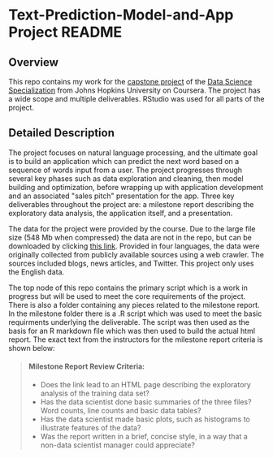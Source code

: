 # Text-Prediction-Model-and-App Project README


## Overview

This repo contains my work for the [capstone project][1] of the
[Data Science Specialization][2] from Johns Hopkins University on Coursera. The
project has a wide scope and multiple deliverables. RStudio was used for all
parts of the project.

[1]: https://www.coursera.org/learn/data-science-project  "DS Capstone Site"
[2]: https://www.coursera.org/specializations/jhu-data-science  "DS Spec."
[3]: https://d396qusza40orc.cloudfront.net/dsscapstone/dataset/Coursera-SwiftKey.zip "Data"


## Detailed Description

The project focuses on natural language processing, and the ultimate goal is to 
build an application which can predict the next word based on a sequence of
words input from a user. The project progresses through several key phases such
as data exploration and cleaning, then model building and optimization, before
wrapping up with application development and an associated "sales pitch"
presentation for the app. Three key deliverables throughout the project are:
a milestone report describing the exploratory data analysis, the application
itself, and a presentation.

The data for the project were provided by the course. Due to the large file size 
(548 Mb when compressed) the data are not in the repo, but can be downloaded by
clicking [this link][3]. Provided in four languages, the data were originally
collected from publicly available sources using a web crawler. The sources
included blogs, news articles, and Twitter. This project only uses the English
data.

The top node of this repo contains the primary script which is a work in
progress but will be used to meet the core requirements of the project. There is
also a folder containing any pieces related to the milestone report. In the
milestone folder there is a .R script which was used to meet the basic
requirments underlying the deliverable. The script was then used as the basis
for an R markdown file which was then used to build the actual html report. The
exact text from the instructors for the milestone report criteria is shown
below:

>#### Milestone Report Review Criteria:
>
>* Does the link lead to an HTML page describing the exploratory analysis of
the training data set?
>* Has the data scientist done basic summaries of the three files? Word counts,
line counts and basic data tables?
>* Has the data scientist made basic plots, such as histograms to illustrate
features of the data?
>* Was the report written in a brief, concise style, in a way that a non-data
scientist manager could appreciate?

